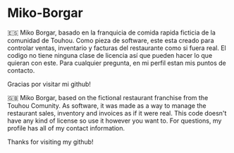 # Miko-Borgar
🇪🇸
Miko Borgar, basado en la franquicia de comida rapida ficticia de la comunidad de Touhou.
Como pieza de software, este esta creado para controlar ventas, inventario y facturas del restaurante como si fuera real.
El codigo no tiene ninguna clase de licencia así que pueden hacer lo que quieran con este.
Para cualquier pregunta, en mi perfil estan mis puntos de contacto.

Gracias por visitar mi github!

🇬🇧
Miko Borgar, based on the fictional restaurant franchise from the Touhou Comunity.
As software, it was made as a way to manage the restaurant sales, inventory and invoices as if it were real.
This code doesn't have any kind of license so use it however you want to.
For questions, my profile has all of my contact information.

Thanks for visiting my github!

